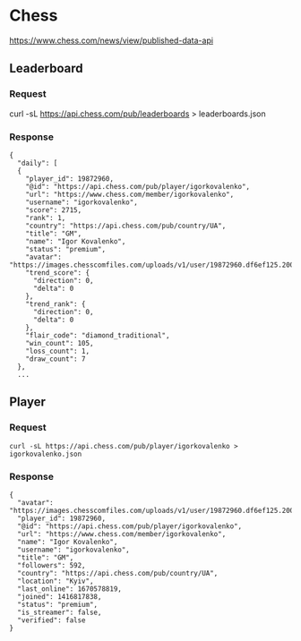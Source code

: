 # Chess

https://www.chess.com/news/view/published-data-api

## Leaderboard

### Request

   curl -sL https://api.chess.com/pub/leaderboards > leaderboards.json

### Response

    {
      "daily": [
      {
        "player_id": 19872960,
        "@id": "https://api.chess.com/pub/player/igorkovalenko",
        "url": "https://www.chess.com/member/igorkovalenko",
        "username": "igorkovalenko",
        "score": 2715,
        "rank": 1,
        "country": "https://api.chess.com/pub/country/UA",
        "title": "GM",
        "name": "Igor Kovalenko",
        "status": "premium",
        "avatar": "https://images.chesscomfiles.com/uploads/v1/user/19872960.df6ef125.200x200o.f2651789b1f6.jpeg",
        "trend_score": {
          "direction": 0,
          "delta": 0
        },
        "trend_rank": {
          "direction": 0,
          "delta": 0
        },
        "flair_code": "diamond_traditional",
        "win_count": 105,
        "loss_count": 1,
        "draw_count": 7
      },
      ...

## Player

### Request
    curl -sL https://api.chess.com/pub/player/igorkovalenko > igorkovalenko.json

### Response

    {
      "avatar": "https://images.chesscomfiles.com/uploads/v1/user/19872960.df6ef125.200x200o.f2651789b1f6.jpeg",
      "player_id": 19872960,
      "@id": "https://api.chess.com/pub/player/igorkovalenko",
      "url": "https://www.chess.com/member/igorkovalenko",
      "name": "Igor Kovalenko",
      "username": "igorkovalenko",
      "title": "GM",
      "followers": 592,
      "country": "https://api.chess.com/pub/country/UA",
      "location": "Kyiv",
      "last_online": 1670578819,
      "joined": 1416817838,
      "status": "premium",
      "is_streamer": false,
      "verified": false
    }
